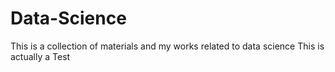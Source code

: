 # Data-Science
This is a collection of materials and my works related to data science
This is actually a Test
